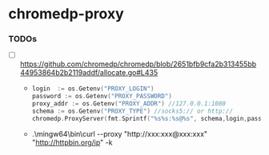 chromedp-proxy
==============

### TODOs
- [ ] https://github.com/chromedp/chromedp/blob/2651bfb9cfa2b313455bb44953864b2b2119addf/allocate.go#L435
  - ```go
    login  := os.Getenv("PROXY_LOGIN")
    password := os.Getenv("PROXY_PASSWORD")
    proxy_addr := os.Getenv("PROXY_ADDR") //127.0.0.1:1080
    schema := os.Getenv("PROXY_TYPE") //socks5:// or http://
    chromedp.ProxyServer(fmt.Sprintf("%s%s:%s@%s", schema,login,password,proxy_addr))
    ```
  - .\mingw64\bin\curl --proxy "http://xxx:xxx@xxx:xxx" "http://httpbin.org/ip" -k
